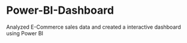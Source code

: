 # Power-BI-Dashboard
Analyzed E-Commerce sales data and created a interactive dashboard using Power BI
